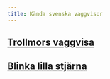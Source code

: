 ```yaml
---
title: Kända svenska vaggvisor
---
```

## [Trollmors vaggvisa](trollmors-vaggvisa.html)
## [Blinka lilla stjärna](blinka-lilla-stjarna.html)
